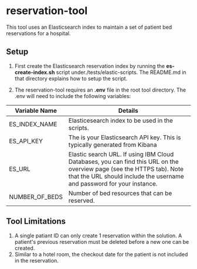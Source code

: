 # reservation-tool
This tool uses an Elasticsearch index to maintain a set of patient bed reservations for a hospital.

## Setup
1. First create the Elasticsearch reservation index by running the **es-create-index.sh** script under./tests/elastic-scripts. The README.md in that directory explains how to setup the script.

2. The reservation-tool requires an **.env** file in the root tool directory. The .env will need to include the following variables:

| Variable Name | Details |
|---------------|---------|
| ES_INDEX_NAME | Elasticesearch index to be used in the scripts. |
| ES_API_KEY | The is your Elasticsearch API key. This is typically generated from Kibana |
| ES_URL | Elastic search URL. If using IBM Cloud Databases, you can find this URL on the overview page (see the HTTPS tab). Note that the URL should include the username and password for your instance. |
| NUMBER_OF_BEDS | Number of bed resources that can be reserved. |

## Tool Limitations

1. A single patiant ID can only create 1 reservation within the solution. A patient's previous reservation must be deleted before a new one can be created.
2. Similar to a hotel room, the checkout date for the patient is not included in the reservation.
